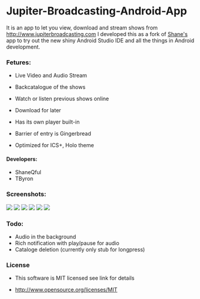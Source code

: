 Jupiter-Broadcasting-Android-App
================================

It is an app to let you view, download and stream shows from http://www.jupiterbroadcasting.com
I developed this as a fork of [Shane's](https://github.com/ShaneQful/Jupiter-Broadcasting-Android-App) app to try out the new shiny Android Studio IDE and all the things in Android development.

### Fetures:

* Live Video and Audio Stream

* Backcatalogue of the shows

* Watch or listen previous shows online

* Download for later

* Has its own player built-in

* Barrier of entry is Gingerbread

* Optimized for ICS+, Holo theme

#### Developers:

* ShaneQful
* TByron

### Screenshots:
<img src=http://i.imgur.com/ebTxyE8.png> <img src=http://i.imgur.com/o5fI406.png> <img src=http://i.imgur.com/xAODTfg.png> 
<img src=http://i.imgur.com/Xww4wGZ.png> <img src=http://i.imgur.com/8S5pgVp.png> <img src=http://i.imgur.com/YfFGPbO.png>

### Todo:

* Audio in the background
* Rich notification with play/pause for audio
* Cataloge deletion (currently only stub for longpress)

### License

* This software is MIT licensed see link for details

* http://www.opensource.org/licenses/MIT

